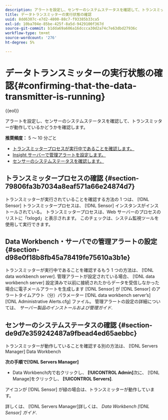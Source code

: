 ```yaml
---
description: アラートを設定し、センサーのシステムステータスを確認して、トランスミッターが動作しているかどうかを確認します。
title: データトランスミッターの実行状態の確認
uuid: 8dd6307c-e7d2-4800-88c7-f93385b33ca5
exl-id: 10ba704e-85be-425f-8a5d-9429100f367d
source-git-commit: b1dda69a606a16dccca30d2a74c7e63dbd27936c
workflow-type: tm+mt
source-wordcount: '276'
ht-degree: 5%

---
```


# データトランスミッターの実行状態の確認{#confirming-that-the-data-transmitter-is-running}

{{eol}}

アラートを設定し、センサーのシステムステータスを確認して、トランスミッターが動作しているかどうかを確認します。

**推奨頻度：** 5 ～ 10 分ごと

* [トランスミッタープロセスが実行中であることを確認します。](../../../home/c-snsr-ovrvw/admin-sensor/c-data-trmtr-rng.md#section-79806fa3b7034a8eaf571a66e24874d7)
* [Insight サーバーで管理アラートを設定します。](../../../home/c-snsr-ovrvw/admin-sensor/c-data-trmtr-rng.md#section-d98e0f18b8fb45a78419fe75610a3b1e)
* [センサーのシステムステータスを確認します。](../../../home/c-snsr-ovrvw/admin-sensor/c-data-trmtr-rng.md#section-de9d7e359242487a9fbead4ed65aebbc)

## トランスミッタープロセスの確認 {#section-79806fa3b7034a8eaf571a66e24874d7}

トランスミッターが実行されていることを確認する方法の 1 つは、 [!DNL Sensor] トランスミッタープロセスは、 [!DNL Sensor] インスタンスがインストールされている。 トランスミッタープロセスは、Web サーバーのプロセスのリストに「txlogd」と表示されます。 このチェックは、システム監視ツールを使用して実行できます。

## Data Workbench・サーバでの管理アラートの設定 {#section-d98e0f18b8fb45a78419fe75610a3b1e}

トランスミッターが実行中であることを確認するもう 1 つの方法は、 [!DNL data workbench server]. 管理アラートが設定されている場合、 [!DNL data workbench server] 設定済みで以前に接続されたからデータを受信しなかった場合に電子メールアラートを生成します [!DNL Sensor] が [!DNL Sensor] のアラートタイムアウト（分）パラメーター [!DNL data workbench server’s] [!DNL Administrative Alerts.cfg] ファイル。 管理アラートの設定の詳細については、 *サーバー製品のインストールおよび管理ガイド*.

## センサーのシステムステータスの確認 {#section-de9d7e359242487a9fbead4ed65aebbc}

トランスミッターが動作していることを確認する別の方法は、 [!DNL Servers Manager] Data Workbench

**次の手順で[!DNL Servers Manager]**

* Data Workbench内で右クリックし、 **[!UICONTROL Admin]**&#x200B;次に、 [!DNL Manage]をクリックし、 **[!UICONTROL Servers]**.

アイコンが [!DNL Sensor] が緑の場合は、トランスミッターが動作しています。

詳しくは、 [!DNL Servers Manager]詳しくは、 *Data Workbench [!DNL Sensor] ガイド*.

